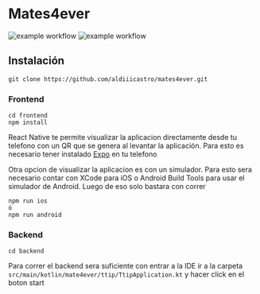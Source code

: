 # Mates4ever
![example workflow](https://github.com/aldiiicastro/mates4ever/actions/workflows/backTest.yml/badge.svg)
![example workflow](https://github.com/aldiiicastro/mates4ever/actions/workflows/frontTest.yml/badge.svg)
## Instalación


`git clone https://github.com/aldiiicastro/mates4ever.git ` 

### Frontend
``` 
cd frontend
npm install
``` 
React Native te permite visualizar la aplicacion directamente desde tu telefono con un QR que se genera al levantar la aplicación. Para esto es necesario tener instalado [Expo](https://expo.dev/) en tu telefono

Otra opcion de visualizar la aplicacion es con un simulador. Para esto sera necesario contar con XCode para iOS o Android Build Tools para usar el simulador de Android. Luego de eso solo bastara con correr
``` 
npm run ios
ó
npm run android
``` 

### Backend
``` 
cd backend
``` 
Para correr el backend sera suficiente con entrar a la IDE ir a la carpeta `src/main/kotlin/mate4ever/ttip/TtipApplication.kt` y hacer click en el boton start
